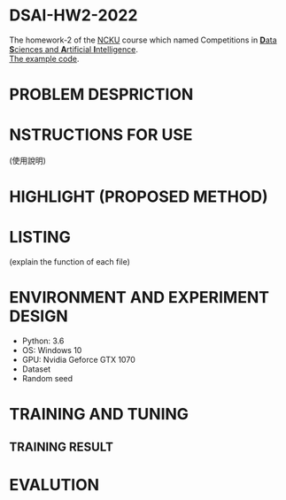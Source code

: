 # DSAI-HW2-2022
The homework-2 of the [NCKU](https://www.ncku.edu.tw/index.php?Lang=en) course which named Competitions in [**D**ata **S**ciences and **A**rtificial **I**ntelligence](http://class-qry.acad.ncku.edu.tw/syllabus/online_display.php?syear=0110&sem=2&co_no=P75J000&class_code=).<br>
[The example code](https://github.com/NCKU-CCS/DSAI-HW2-2021).
# PROBLEM DESPRICTION
# NSTRUCTIONS FOR USE
(使用說明)
# HIGHLIGHT (PROPOSED METHOD)
# LISTING 
(explain the function of each file)
# ENVIRONMENT AND EXPERIMENT DESIGN
* Python: 3.6
* OS: Windows 10
* GPU: Nvidia Geforce GTX 1070
* Dataset
* Random seed
# TRAINING AND TUNING
## TRAINING RESULT
# EVALUTION